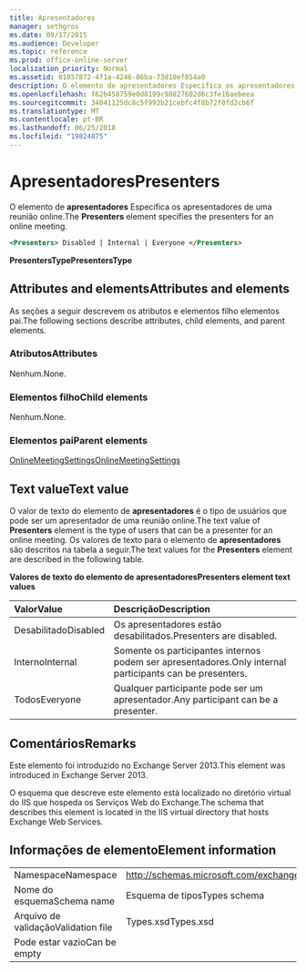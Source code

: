 ```yaml
---
title: Apresentadores
manager: sethgros
ms.date: 09/17/2015
ms.audience: Developer
ms.topic: reference
ms.prod: office-online-server
localization_priority: Normal
ms.assetid: 01057872-4f1a-4246-86ba-73d10ef854a0
description: O elemento de apresentadores Especifica os apresentadores de uma reunião online.
ms.openlocfilehash: f62b458759e0d8199c98827602d6c3fe16aebeea
ms.sourcegitcommit: 34041125dc8c5f993b21cebfc4f8b72f0fd2cb6f
ms.translationtype: MT
ms.contentlocale: pt-BR
ms.lasthandoff: 06/25/2018
ms.locfileid: "19824875"
---
```

# <a name="presenters"></a><span data-ttu-id="ae715-103">Apresentadores</span><span class="sxs-lookup"><span data-stu-id="ae715-103">Presenters</span></span>

<span data-ttu-id="ae715-104">O elemento de **apresentadores** Especifica os apresentadores de uma reunião online.</span><span class="sxs-lookup"><span data-stu-id="ae715-104">The **Presenters** element specifies the presenters for an online meeting.</span></span> 
  
```XML
<Presenters> Disabled | Internal | Everyone </Presenters>
```

 <span data-ttu-id="ae715-105">**PresentersType**</span><span class="sxs-lookup"><span data-stu-id="ae715-105">**PresentersType**</span></span>
## <a name="attributes-and-elements"></a><span data-ttu-id="ae715-106">Attributes and elements</span><span class="sxs-lookup"><span data-stu-id="ae715-106">Attributes and elements</span></span>

<span data-ttu-id="ae715-107">As seções a seguir descrevem os atributos e elementos filho elementos pai.</span><span class="sxs-lookup"><span data-stu-id="ae715-107">The following sections describe attributes, child elements, and parent elements.</span></span>
  
### <a name="attributes"></a><span data-ttu-id="ae715-108">Atributos</span><span class="sxs-lookup"><span data-stu-id="ae715-108">Attributes</span></span>

<span data-ttu-id="ae715-109">Nenhum.</span><span class="sxs-lookup"><span data-stu-id="ae715-109">None.</span></span>
  
### <a name="child-elements"></a><span data-ttu-id="ae715-110">Elementos filho</span><span class="sxs-lookup"><span data-stu-id="ae715-110">Child elements</span></span>

<span data-ttu-id="ae715-111">Nenhum.</span><span class="sxs-lookup"><span data-stu-id="ae715-111">None.</span></span>
  
### <a name="parent-elements"></a><span data-ttu-id="ae715-112">Elementos pai</span><span class="sxs-lookup"><span data-stu-id="ae715-112">Parent elements</span></span>

[<span data-ttu-id="ae715-113">OnlineMeetingSettings</span><span class="sxs-lookup"><span data-stu-id="ae715-113">OnlineMeetingSettings</span></span>](onlinemeetingsettings.md)
  
## <a name="text-value"></a><span data-ttu-id="ae715-114">Text value</span><span class="sxs-lookup"><span data-stu-id="ae715-114">Text value</span></span>

<span data-ttu-id="ae715-115">O valor de texto do elemento de **apresentadores** é o tipo de usuários que pode ser um apresentador de uma reunião online.</span><span class="sxs-lookup"><span data-stu-id="ae715-115">The text value of **Presenters** element is the type of users that can be a presenter for an online meeting.</span></span> <span data-ttu-id="ae715-116">Os valores de texto para o elemento de **apresentadores** são descritos na tabela a seguir.</span><span class="sxs-lookup"><span data-stu-id="ae715-116">The text values for the **Presenters** element are described in the following table.</span></span> 
  
<span data-ttu-id="ae715-117">**Valores de texto do elemento de apresentadores**</span><span class="sxs-lookup"><span data-stu-id="ae715-117">**Presenters element text values**</span></span>

|<span data-ttu-id="ae715-118">**Valor**</span><span class="sxs-lookup"><span data-stu-id="ae715-118">**Value**</span></span>|<span data-ttu-id="ae715-119">**Descrição**</span><span class="sxs-lookup"><span data-stu-id="ae715-119">**Description**</span></span>|
|:-----|:-----|
|<span data-ttu-id="ae715-120">Desabilitado</span><span class="sxs-lookup"><span data-stu-id="ae715-120">Disabled</span></span>  <br/> |<span data-ttu-id="ae715-121">Os apresentadores estão desabilitados.</span><span class="sxs-lookup"><span data-stu-id="ae715-121">Presenters are disabled.</span></span>  <br/> |
|<span data-ttu-id="ae715-122">Interno</span><span class="sxs-lookup"><span data-stu-id="ae715-122">Internal</span></span>  <br/> |<span data-ttu-id="ae715-123">Somente os participantes internos podem ser apresentadores.</span><span class="sxs-lookup"><span data-stu-id="ae715-123">Only internal participants can be presenters.</span></span>  <br/> |
|<span data-ttu-id="ae715-124">Todos</span><span class="sxs-lookup"><span data-stu-id="ae715-124">Everyone</span></span>  <br/> |<span data-ttu-id="ae715-125">Qualquer participante pode ser um apresentador.</span><span class="sxs-lookup"><span data-stu-id="ae715-125">Any participant can be a presenter.</span></span>  <br/> |
   
## <a name="remarks"></a><span data-ttu-id="ae715-126">Comentários</span><span class="sxs-lookup"><span data-stu-id="ae715-126">Remarks</span></span>

<span data-ttu-id="ae715-127">Este elemento foi introduzido no Exchange Server 2013.</span><span class="sxs-lookup"><span data-stu-id="ae715-127">This element was introduced in Exchange Server 2013.</span></span>
  
<span data-ttu-id="ae715-128">O esquema que descreve este elemento está localizado no diretório virtual do IIS que hospeda os Serviços Web do Exchange.</span><span class="sxs-lookup"><span data-stu-id="ae715-128">The schema that describes this element is located in the IIS virtual directory that hosts Exchange Web Services.</span></span>
  
## <a name="element-information"></a><span data-ttu-id="ae715-129">Informações de elemento</span><span class="sxs-lookup"><span data-stu-id="ae715-129">Element information</span></span>

|||
|:-----|:-----|
|<span data-ttu-id="ae715-130">Namespace</span><span class="sxs-lookup"><span data-stu-id="ae715-130">Namespace</span></span>  <br/> |http://schemas.microsoft.com/exchange/services/2006/types  <br/> |
|<span data-ttu-id="ae715-131">Nome do esquema</span><span class="sxs-lookup"><span data-stu-id="ae715-131">Schema name</span></span>  <br/> |<span data-ttu-id="ae715-132">Esquema de tipos</span><span class="sxs-lookup"><span data-stu-id="ae715-132">Types schema</span></span>  <br/> |
|<span data-ttu-id="ae715-133">Arquivo de validação</span><span class="sxs-lookup"><span data-stu-id="ae715-133">Validation file</span></span>  <br/> |<span data-ttu-id="ae715-134">Types.xsd</span><span class="sxs-lookup"><span data-stu-id="ae715-134">Types.xsd</span></span>  <br/> |
|<span data-ttu-id="ae715-135">Pode estar vazio</span><span class="sxs-lookup"><span data-stu-id="ae715-135">Can be empty</span></span>  <br/> ||
   

